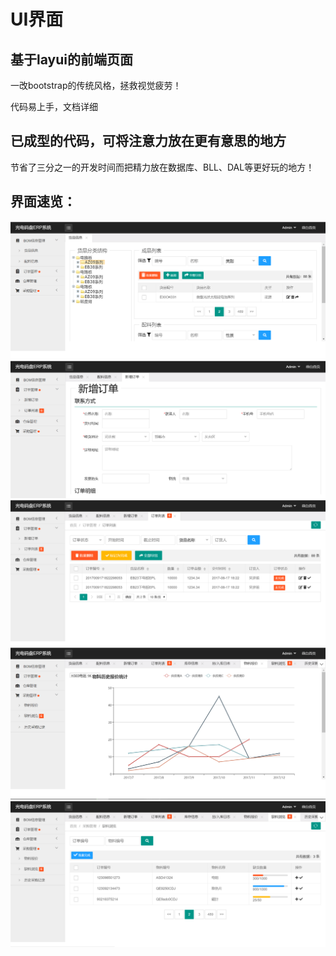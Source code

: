 # UI界面
## 基于layui的前端页面
一改bootstrap的传统风格，拯救视觉疲劳！

代码易上手，文档详细
## 已成型的代码，可将注意力放在更有意思的地方
节省了三分之一的开发时间而把精力放在数据库、BLL、DAL等更好玩的地方！
## 界面速览：
![货品信息](../img/bom1.png "BOM信息管理-货品信息")
![新增订单](../img/order1.png "订单管理-新增订单")
![订单列表](../img/order2.png "订单管理-订单列表")
![物料报价](../img/price1.png "采购管理-物料报价")
![缺料浏览](../img/miss1.png "采购管理-缺料浏览")
